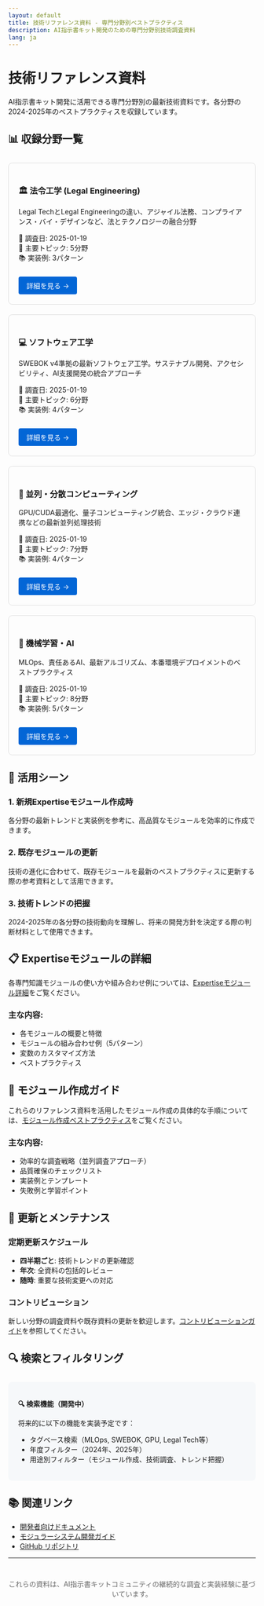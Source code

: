 ```yaml
---
layout: default
title: 技術リファレンス資料 - 専門分野別ベストプラクティス
description: AI指示書キット開発のための専門分野別技術調査資料
lang: ja
---
```


# 技術リファレンス資料

AI指示書キット開発に活用できる専門分野別の最新技術資料です。各分野の2024-2025年のベストプラクティスを収録しています。

## 📊 収録分野一覧

<div style="display: grid; grid-template-columns: repeat(auto-fit, minmax(300px, 1fr)); gap: 20px; margin: 2em 0;">

<div style="border: 1px solid #ddd; padding: 20px; border-radius: 8px;">
  <h3>🏛️ 法令工学 (Legal Engineering)</h3>
  <p>Legal TechとLegal Engineeringの違い、アジャイル法務、コンプライアンス・バイ・デザインなど、法とテクノロジーの融合分野</p>
  <ul style="list-style-type: none; padding: 0;">
    <li>📅 調査日: 2025-01-19</li>
    <li>🎯 主要トピック: 5分野</li>
    <li>📚 実装例: 3パターン</li>
  </ul>
  <a href="legal-engineering" style="display: inline-block; margin-top: 10px; padding: 8px 16px; background-color: #0366d6; color: white; text-decoration: none; border-radius: 4px;">詳細を見る →</a>
</div>

<div style="border: 1px solid #ddd; padding: 20px; border-radius: 8px;">
  <h3>💻 ソフトウェア工学</h3>
  <p>SWEBOK v4準拠の最新ソフトウェア工学。サステナブル開発、アクセシビリティ、AI支援開発の統合アプローチ</p>
  <ul style="list-style-type: none; padding: 0;">
    <li>📅 調査日: 2025-01-19</li>
    <li>🎯 主要トピック: 6分野</li>
    <li>📚 実装例: 4パターン</li>
  </ul>
  <a href="software-engineering" style="display: inline-block; margin-top: 10px; padding: 8px 16px; background-color: #0366d6; color: white; text-decoration: none; border-radius: 4px;">詳細を見る →</a>
</div>

<div style="border: 1px solid #ddd; padding: 20px; border-radius: 8px;">
  <h3>🔀 並列・分散コンピューティング</h3>
  <p>GPU/CUDA最適化、量子コンピューティング統合、エッジ・クラウド連携などの最新並列処理技術</p>
  <ul style="list-style-type: none; padding: 0;">
    <li>📅 調査日: 2025-01-19</li>
    <li>🎯 主要トピック: 7分野</li>
    <li>📚 実装例: 4パターン</li>
  </ul>
  <a href="parallel-distributed" style="display: inline-block; margin-top: 10px; padding: 8px 16px; background-color: #0366d6; color: white; text-decoration: none; border-radius: 4px;">詳細を見る →</a>
</div>

<div style="border: 1px solid #ddd; padding: 20px; border-radius: 8px;">
  <h3>🤖 機械学習・AI</h3>
  <p>MLOps、責任あるAI、最新アルゴリズム、本番環境デプロイメントのベストプラクティス</p>
  <ul style="list-style-type: none; padding: 0;">
    <li>📅 調査日: 2025-01-19</li>
    <li>🎯 主要トピック: 8分野</li>
    <li>📚 実装例: 5パターン</li>
  </ul>
  <a href="machine-learning" style="display: inline-block; margin-top: 10px; padding: 8px 16px; background-color: #0366d6; color: white; text-decoration: none; border-radius: 4px;">詳細を見る →</a>
</div>

</div>

## 🎯 活用シーン

### 1. 新規Expertiseモジュール作成時
各分野の最新トレンドと実装例を参考に、高品質なモジュールを効率的に作成できます。

### 2. 既存モジュールの更新
技術の進化に合わせて、既存モジュールを最新のベストプラクティスに更新する際の参考資料として活用できます。

### 3. 技術トレンドの把握
2024-2025年の各分野の技術動向を理解し、将来の開発方針を決定する際の判断材料として使用できます。

## 📋 Expertiseモジュールの詳細

各専門知識モジュールの使い方や組み合わせ例については、[Expertiseモジュール詳細](expertise-modules)をご覧ください。

### 主な内容:
- 各モジュールの概要と特徴
- モジュールの組み合わせ例（5パターン）
- 変数のカスタマイズ方法
- ベストプラクティス

## 📝 モジュール作成ガイド

これらのリファレンス資料を活用したモジュール作成の具体的な手順については、[モジュール作成ベストプラクティス](../best-practices/module-creation)をご覧ください。

### 主な内容:
- 効率的な調査戦略（並列調査アプローチ）
- 品質確保のチェックリスト
- 実装例とテンプレート
- 失敗例と学習ポイント

## 🔄 更新とメンテナンス

### 定期更新スケジュール
- **四半期ごと**: 技術トレンドの更新確認
- **年次**: 全資料の包括的レビュー
- **随時**: 重要な技術変更への対応

### コントリビューション
新しい分野の調査資料や既存資料の更新を歓迎します。[コントリビューションガイド](/developers#コントリビューション)を参照してください。

## 🔍 検索とフィルタリング

<div style="background-color: #f6f8fa; padding: 20px; border-radius: 8px; margin: 2em 0;">
  <p><strong>🔍 検索機能（開発中）</strong></p>
  <p>将来的に以下の機能を実装予定です：</p>
  <ul>
    <li>タグベース検索（MLOps, SWEBOK, GPU, Legal Tech等）</li>
    <li>年度フィルター（2024年、2025年）</li>
    <li>用途別フィルター（モジュール作成、技術調査、トレンド把握）</li>
  </ul>
</div>

## 📚 関連リンク

- [開発者向けドキュメント](/developers)
- [モジュラーシステム開発ガイド](https://github.com/dobachi/AI_Instruction_Kits/blob/main/modular/DEVELOPMENT.md)
- [GitHub リポジトリ](https://github.com/dobachi/AI_Instruction_Kits)

---

<div style="text-align: center; margin-top: 3em; color: #666;">
  これらの資料は、AI指示書キットコミュニティの継続的な調査と実装経験に基づいています。
</div>